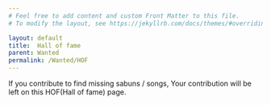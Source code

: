 ```yaml
---
# Feel free to add content and custom Front Matter to this file.
# To modify the layout, see https://jekyllrb.com/docs/themes/#overriding-theme-defaults

layout: default
title:  Hall of fame
parent: Wanted
permalink: /Wanted/HOF
---
```

If you contribute to find missing sabuns / songs, Your contribution will be left on this HOF(Hall of fame) page.